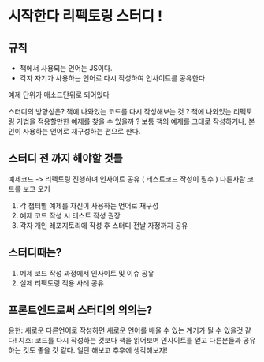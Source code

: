 # 시작한다 리펙토링 스터디 ! 


## 규칙
- 책에서 사용되는 언어는 JS이다.
- 각자 자기가 사용하는 언어로 다시 작성하여 인사이트를 공유한다

예제 단위가 매소드단위로 되어있다

스터디의 방향성은?
책에 나와있는 코드를 다시 작성해보는 것 ?
책에 나와있는 리펙토링 기법을 적용할만한 예제를 찾을 수 있을까 ?
보통 책의 예제를 그대로 작성하거나, 본인이 사용하는 언어로 재구성하는 편으로 한다.


## 스터디 전 까지 해야할 것들
예제코드 -> 리펙토링 진행하며 인사이트 공유 ( 테스트코드 작성이 필수 )
다른사람 코드를 보고 오기
1. 각 챕터별 예제를 자신이 사용하는 언어로 재구성
2. 예제 코드 작성 시 테스트 작성 권장
3. 각자 개인 레포지토리에 작성 후 스터디 전날 자정까지 공유


## 스터디때는?
1. 예제 코드 작성 과정에서 인사이트 및 이슈 공유
2. 실제 리팩토링 적용 사례 공유

## 프론트엔드로써 스터디의 의의는?

용현: 새로운 다른언어로 작성하면 새로운 언어를 배울 수 있는 계기가 될 수 있을것 같다!
지호: 코드를 다시 작성하는 것보다 책을 읽어보며 인사이트를 얻고 다른분들과 공유하는 것도 좋을 것 같다. 일단 해보고 추후에 생각해보자!